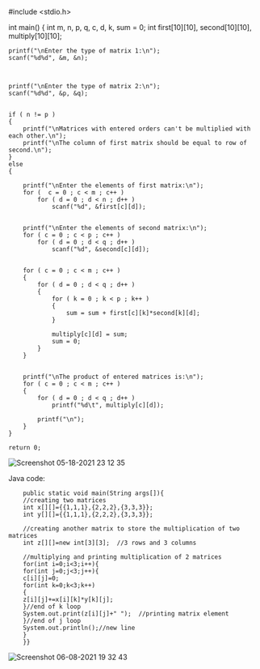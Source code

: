 
#include <stdio.h>

int main()
{
    int m, n, p, q, c, d, k, sum = 0;
    int first[10][10], second[10][10], multiply[10][10];

    printf("\nEnter the type of matrix 1:\n");
    scanf("%d%d", &m, &n);



    printf("\nEnter the type of matrix 2:\n");
    scanf("%d%d", &p, &q);


    if ( n != p )
    {
        printf("\nMatrices with entered orders can't be multiplied with each other.\n");
        printf("\nThe column of first matrix should be equal to row of second.\n");
    }
    else
    {

        printf("\nEnter the elements of first matrix:\n");
        for (  c = 0 ; c < m ; c++ )
            for ( d = 0 ; d < n ; d++ )
                scanf("%d", &first[c][d]);


        printf("\nEnter the elements of second matrix:\n");
        for ( c = 0 ; c < p ; c++ )
            for ( d = 0 ; d < q ; d++ )
                scanf("%d", &second[c][d]);


        for ( c = 0 ; c < m ; c++ )
        {
            for ( d = 0 ; d < q ; d++ )
            {
                for ( k = 0 ; k < p ; k++ )
                {
                    sum = sum + first[c][k]*second[k][d];
                }

                multiply[c][d] = sum;
                sum = 0;
            }
        }


        printf("\nThe product of entered matrices is:\n");
        for ( c = 0 ; c < m ; c++ )
        {
            for ( d = 0 ; d < q ; d++ )
                printf("%d\t", multiply[c][d]);

            printf("\n");
        }
    }

    return 0;
    
    
    
![Screenshot 05-18-2021 23 12 35](https://user-images.githubusercontent.com/77538165/118725357-b5798a80-b7e4-11eb-8d58-f3645f89b1b9.png)









Java code: 


    
        public static void main(String args[]){  
        //creating two matrices    
        int x[][]={{1,1,1},{2,2,2},{3,3,3}};    
        int y[][]={{1,1,1},{2,2,2},{3,3,3}};    

        //creating another matrix to store the multiplication of two matrices    
        int z[][]=new int[3][3];  //3 rows and 3 columns  

        //multiplying and printing multiplication of 2 matrices    
        for(int i=0;i<3;i++){    
        for(int j=0;j<3;j++){    
        c[i][j]=0;      
        for(int k=0;k<3;k++)      
        {      
        z[i][j]+=x[i][k]*y[k][j];      
        }//end of k loop  
        System.out.print(z[i][j]+" ");  //printing matrix element  
        }//end of j loop  
        System.out.println();//new line    
        }    
        }}










![Screenshot 06-08-2021 19 32 43](https://user-images.githubusercontent.com/77538165/121231172-8d59d600-c83c-11eb-88e3-4cd54e96ef83.png)





